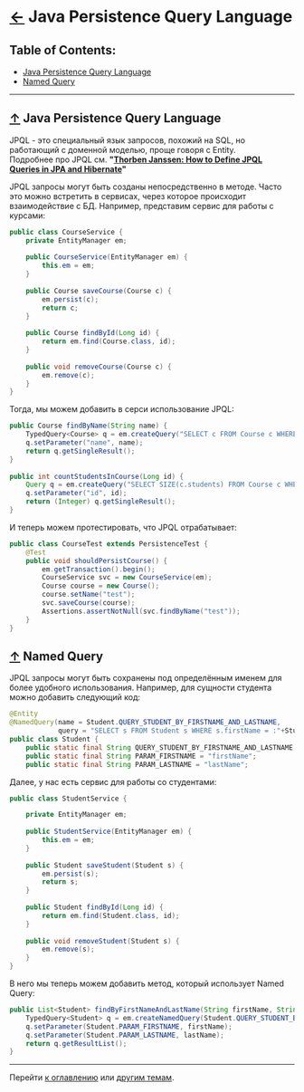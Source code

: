 # [←](./README.md) <a id="home"></a> Java Persistence Query Language

## Table of Contents:
- [Java Persistence Query Language](#jpql)
- [Named Query](#named)
--------

## [↑](#home) <a id="jpql"></a> Java Persistence Query Language
JPQL - это специальный язык запросов, похожий на SQL, но работающий с доменной моделью, проще говоря с Entity.\
Подробнее про JPQL см. **"[Thorben Janssen: How to Define JPQL Queries in JPA and Hibernate](https://thorben-janssen.com/jpql/)"**

JPQL запросы могут быть созданы непосредственно в методе. Часто это можно встретить в сервисах, через которое происходит взаимодействие с БД.
Например, представим сервис для работы с курсами:
```java
public class CourseService {
	private EntityManager em;
	
	public CourseService(EntityManager em) {
		this.em = em;
	}
	
	public Course saveCourse(Course c) {
		em.persist(c);
		return c;
	}
	
	public Course findById(Long id) {
		return em.find(Course.class, id);
	}
	
	public void removeCourse(Course c) {
		em.remove(c);
	}
}
```

Тогда, мы можем добавить в серси использование JPQL:
```java
public Course findByName(String name) {
	TypedQuery<Course> q = em.createQuery("SELECT c FROM Course c WHERE c.name = :name", Course.class);
	q.setParameter("name", name);
	return q.getSingleResult();
}
	
public int countStudentsInCourse(Long id) {
	Query q = em.createQuery("SELECT SIZE(c.students) FROM Course c WHERE c.id = :id");
	q.setParameter("id", id);
	return (Integer) q.getSingleResult();
}
```

И теперь можем протестировать, что JPQL отрабатывает:
```java
public class CourseTest extends PersistenceTest {
    @Test
    public void shouldPersistCourse() {
        em.getTransaction().begin();
        CourseService svc = new CourseService(em);
        Course course = new Course();
        course.setName("test");
        svc.saveCourse(course);
        Assertions.assertNotNull(svc.findByName("test"));
    }
}
```

## [↑](#home) <a id="named"></a> Named Query
JPQL запросы могут быть сохранены под определённым именем для более удобного использования.
Например, для сущности студента можно добавить следующий код:
```java
@Entity
@NamedQuery(name = Student.QUERY_STUDENT_BY_FIRSTNAME_AND_LASTNAME, 
			query = "SELECT s FROM Student s WHERE s.firstName = :"+Student.PARAM_FIRSTNAME+" AND s.lastName = :"+Student.PARAM_LASTNAME)
public class Student {
	public static final String QUERY_STUDENT_BY_FIRSTNAME_AND_LASTNAME = "query.StudentByFirstNameAndLastName";
	public static final String PARAM_FIRSTNAME = "firstName";
	public static final String PARAM_LASTNAME = "lastName";
```

Далее, у нас есть сервис для работы со студентами:
```java
public class StudentService {

	private EntityManager em;
	
	public StudentService(EntityManager em) {
		this.em = em;
	}
	
	public Student saveStudent(Student s) {
		em.persist(s);
		return s;
	}
	
	public Student findById(Long id) {
		return em.find(Student.class, id);
	}
	
	public void removeStudent(Student s) {
		em.remove(s);
    }
}
```

В него мы теперь можем добавить метод, который использует Named Query:
```java
public List<Student> findByFirstNameAndLastName(String firstName, String lastName) {
	TypedQuery<Student> q = em.createNamedQuery(Student.QUERY_STUDENT_BY_FIRSTNAME_AND_LASTNAME, Student.class);
	q.setParameter(Student.PARAM_FIRSTNAME, firstName);
	q.setParameter(Student.PARAM_LASTNAME, lastName);
	return q.getResultList();
}
```

--------

Перейти [к оглавлению](#home) или [другим темам](./README.md).